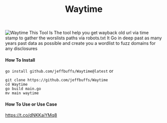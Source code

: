 <h1 align="center" id="title">Waytime</h1><br>

![Waytime](https://socialify.git.ci/CVOP-Computer-Vision-OPS/Waytime/image?description=1&descriptionEditable=&forks=1&logo=https%3A%2F%2Favatars.githubusercontent.com%2Fu%2F132926496%3Fs%3D400%26u%3D1044661f92c18056204094c960fc7cfda424645e%26v%3D4&name=1&owner=1&stargazers=1&theme=Dark)
This Tool Is The tool help you get wayback old url via time stamp to gather the worslists paths via robots.txt It Go in deep past as many years past data as possible and create you a wordlist to fuzz domains for any disclosures

#### How To Install

```go install github.com/jeffbuffs/Waytime@latest```
or 
```
git clone https://github.com/jeffbuffs/Waytime
cd Waytime
go build main.go
mv main waytime
```
#### How To Use or Use Case
https://t.co/dNKKaiYMq8
